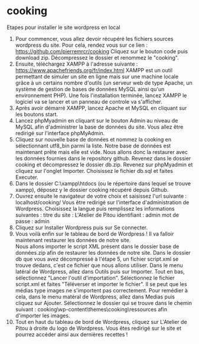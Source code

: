 # cooking
Etapes pour installer le site wordpress en local

1. Pour commencer, vous allez devoir récupéré les fichiers sources wordpress du site. Pour cela, rendez vous sur ce lien : https://github.com/pierremrcr/cooking 
Cliquez sur le
bouton code puis download zip. Décompressez le dossier et renommez le "cooking".
2. Ensuite, téléchargez XAMPP à l'adresse suivante : https://www.apachefriends.org/fr/index.html 
XAMPP est un outil permettant de simuler un site en ligne mais sur une machine locale grâce à un certains nombre d'outils (un serveur web de type Apache, un 
système de gestion de bases de données MySQL ainsi qu'un environnement PHP). Une fois l'installation terminée, lancez XAMPP le logiciel va se lancer et un panneau de controle va s'afficher. 
3. Après avoir démarré XAMPP, lancez Apache et MySQL en cliquant sur les boutons start.
4. Lancez phpMyadmin en cliquant sur le bouton Admin au niveau de MySQL afin d'administrer la base de données du site. Vous allez être redirigé sur l'interface phpMyAdmin.
5. Cliquez sur nouvelle base de données et nommez la cooking en sélectionnant utf8_bin parmi la liste. Notre base de données est maintenant prête mais elle est vide. 
Nous allons donc la restaurer avec les données fournies dans le repository github. Revenez dans le dossier cooking et décompressez le dossier db.zip. 
Revenez sur phpMyadmin et cliquez sur l'onglet Importer. Choisissez le fichier db.sql et faites Executer.  
6. Dans le dossier C:\xampp\htdocs (ou le répertoire dans lequel se trouve xampp), déposez y le dossier cooking récupéré depuis Github.
7. Ouvrez ensuite le navigateur de votre choix et saisissez l'url suivante : localhost/cooking/ 
Vous être redirigé sur l'interface d'administration de Wordpress. Choisissez la langue puis remplissez les informations suivantes : 
titre du site : L'Atelier de Pitou
identifiant : admin
mot de passe : admin 
8. Cliquez sur Installer Wordpress puis sur Se connecter.
9. Vous voilà enfin sur le tableau de bord de Wordpress ! Il va falloir maintenant restaurer les données de notre site.  
Nous allons importer le script XML présent dans le dossier base de données.zip afin de restaurer les données de notre site. 
Dans le dossier db que vous avez décompressé à l'étape 5, un fichier script.xml se trouve dedans, c'est ce fichier que nous allons utiliser. 
Dans le menu latéral de Wordpress, allez dans Outils puis sur Importer. Tout en bas, sélectionnez "Lancer l'outil d'importation". Sélectionnez le fichier script.xml et faites 
"Téléverser et importer le fichier". 
Il se peut que les médias type images ne s'importent pas correctement. Pour remédier à cela, dans le menu matéral de Wordpress, allez dans Medias puis cliquez sur Ajouter. Sélectionnez le dossier qui se trouve dans le chemin suivant : cooking\wp-content\themes\cooking\ressources afin d'importer les images.
10. Tout en haut du tableau de bord de Wordpress, cliquez sur L'Atelier de Pitou à droite du logo de Wordpress. Vous êtes redirigé sur le site et pourrez accéder ainsi aux dernières recettes ! 

 
